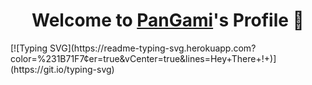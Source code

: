 <p align="center">
  <h1 align="center">Welcome to <a href="https://github.com/PanGami">PanGami</a>'s Profile 👋</h1>
</p>
[![Typing SVG](https://readme-typing-svg.herokuapp.com?color=%231B71F7&center=true&vCenter=true&lines=Hey+There+!+)](https://git.io/typing-svg)
